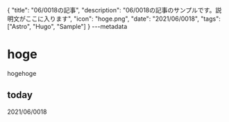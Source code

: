 {
  "title": "06/0018の記事",
  "description": "06/0018の記事のサンプルです。説明文がここに入ります",
  "icon": "hoge.png",
  "date": "2021/06/0018",
  "tags": ["Astro", "Hugo", "Sample"]
}
---metadata

# hoge
hogehoge

## today
2021/06/0018